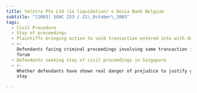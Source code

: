 ```yaml
---
title: Velstra Pte Ltd (in liquidation) v Dexia Bank Belgium
subtitle: "[2003] SGHC 253 / 21\_October\_2003"
tags:
  - Civil Procedure
  - Stay of proceedings
  - Plaintiffs bringing action to void transaction entered into with defendants
  - >-
    Defendants facing criminal proceedings involving same transaction in foreign
    forum
  - Defendants seeking stay of civil proceedings in Singapore
  - >-
    Whether defendants have shown real danger of prejudice to justify granting
    stay

---
```


